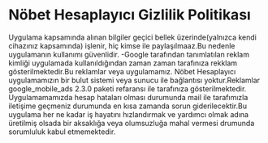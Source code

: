 # Nöbet Hesaplayıcı Gizlilik Politikası

Uygulama kapsamında alınan bilgiler geçici bellek üzerinde(yalnızca kendi cihazınız kapsamında) işlenir, hiç kimse ile paylaşılmaaz.Bu nedenle uygulamanın kullanımı güvenlidir.
-Google tarafından tanımlatılan reklam kimliği uygulamada kullanıldığından zaman zaman tarafınıza rekklam gösterilmektedir.Bu reklamlar veya uygulamamız. Nöbet Hesaplayıcı uygulamamızın bir bulut sistemi veya sunucu ile bağlantısı yoktur.Reklamlar google_mobile_ads 2.3.0 paketi refaransı ile tarafınıza gösterilmektedir. Uygulamamamızda hesap hataları olması durumunda mail ile tarafımızla iletişime geçmeniz durumunda en kısa zamanda sorun giderilecektir.Bu uygulama her ne kadar iş hayatını hızlandırmak ve yardımcı olmak adına üretilmiş olsada bir aksaklığa veya olumsuzluğa mahal vermesi drumunda sorumluluk kabul etmemektedir.
